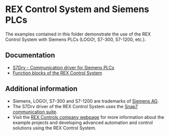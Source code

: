 REX Control System and Siemens PLCs 
===================================

The examples contained in this folder demonstrate the use of the REX Control 
System with Siemens PLCs (LOGO!, S7-300, S7-1200, etc.).

## Documentation ##

- [S7Drv - Communication driver for Siemens PLCs](http://www.rexcontrols.com/media/DOC/ENGLISH/S7Drv_ENG.pdf)
- [Function blocks of the REX Control System](http://www.rexcontrols.com/media/HTML/DOC/ENGLISH/index.html)

## Additional information ##

- Siemens, LOGO!, S7-300 and S7-1200 are trademarks of [Siemens AG](http://www.siemens.com).
- The S7Drv driver of the REX Control System uses the [Snap7 communication suite](http://sourceforge.net/projects/snap7).
- Visit the [REX Controls company webpage](http://www.rexcontrols.com) 
for more information about the example projects and developing advanced 
automation and control solutions using the REX Control System.



